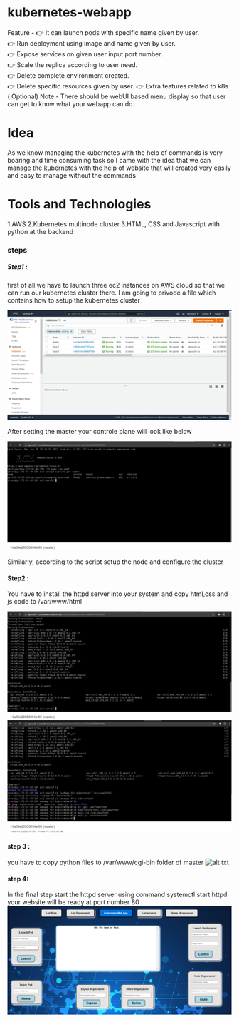 # kubernetes-webapp
Feature - 
👉 It can launch pods with specific name given by user.  
👉 Run deployment using image and name given by user.  
👉 Expose services on given user input port number.  
👉 Scale the replica according to user need.  
👉 Delete complete environment created.  
👉 Delete specific resources given by user. 
👉 Extra features related to k8s ( Optional)  Note - There should be webUI based menu display so that user can get to know what your webapp can do. 

# Idea 
As we know managing the kubernetes with the help of commands is very boaring and time consuming task 
so I came with the idea that we can manage the kubernetes with the help of website that will created very easily and easy to manage without the commands

# Tools and Technologies
1.AWS
2.Kubernetes multinode cluster
3.HTML, CSS and Javascript with python at the backend


### steps

##### Step1 : 
first of all we have to launch three ec2 instances on AWS cloud so that we can run our kubernetes cluster there.
I am going to privode a file which contains how to setup the kubernetes cluster

![alt txt](https://github.com/abhikesare9/kubernetes-webapp/blob/e7911edd994e2f1efffa880081bbe1bb36c2b3eb/images/1.png)


After setting the master your controle plane will look like below

![alt txt](https://github.com/abhikesare9/kubernetes-webapp/blob/e7911edd994e2f1efffa880081bbe1bb36c2b3eb/images/2.png)

Similarly, according to the script setup the node and configure the cluster


#### Step2 : 
You have to install the httpd server into your system and copy html,css and js code to /var/www/html

![alt txt](https://github.com/abhikesare9/kubernetes-webapp/blob/main/images/httpd%20install.png)
![alt txt](https://github.com/abhikesare9/kubernetes-webapp/blob/main/images/copy%20files.png)

#### step 3 :
you have to copy python files to /var/www/cgi-bin folder of master
![alt txt](https://github.com/abh6ikesare9/kubernetes-webapp/blob/main/images/backend.png)


#### step 4:
In the final step start the httpd server using command systemctl start httpd your website will be ready at port number 80
![alt_txt](https://github.com/abhikesare9/kubernetes-webapp/blob/main/images/webapp.png)

